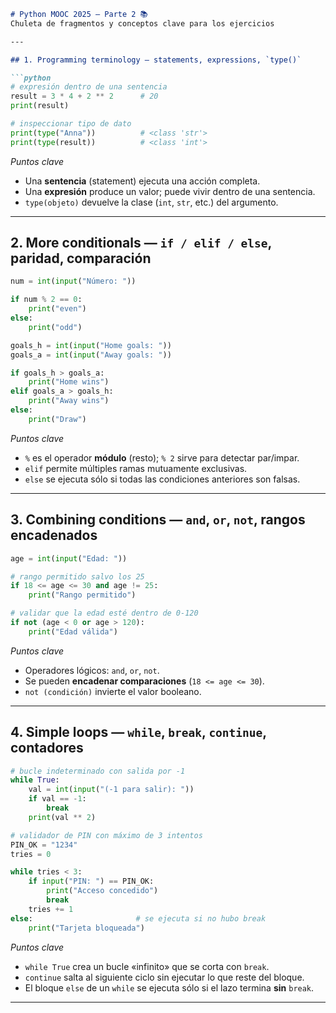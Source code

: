 ````markdown
# Python MOOC 2025 – Parte 2 📚  
Chuleta de fragmentos y conceptos clave para los ejercicios

---

## 1. Programming terminology — statements, expressions, `type()`

```python
# expresión dentro de una sentencia
result = 3 * 4 + 2 ** 2      # 20
print(result)

# inspeccionar tipo de dato
print(type("Anna"))          # <class 'str'>
print(type(result))          # <class 'int'>
````

*Puntos clave*

* Una **sentencia** (statement) ejecuta una acción completa.
* Una **expresión** produce un valor; puede vivir dentro de una sentencia.
* `type(objeto)` devuelve la clase (`int`, `str`, etc.) del argumento.

---

## 2. More conditionals — `if / elif / else`, paridad, comparación

```python
num = int(input("Número: "))

if num % 2 == 0:
    print("even")
else:
    print("odd")

goals_h = int(input("Home goals: "))
goals_a = int(input("Away goals: "))

if goals_h > goals_a:
    print("Home wins")
elif goals_a > goals_h:
    print("Away wins")
else:
    print("Draw")
```

*Puntos clave*

* `%` es el operador **módulo** (resto); `% 2` sirve para detectar par/impar.
* `elif` permite múltiples ramas mutuamente exclusivas.
* `else` se ejecuta sólo si todas las condiciones anteriores son falsas.

---

## 3. Combining conditions — `and`, `or`, `not`, rangos encadenados

```python
age = int(input("Edad: "))

# rango permitido salvo los 25
if 18 <= age <= 30 and age != 25:
    print("Rango permitido")

# validar que la edad esté dentro de 0-120
if not (age < 0 or age > 120):
    print("Edad válida")
```

*Puntos clave*

* Operadores lógicos: `and`, `or`, `not`.
* Se pueden **encadenar comparaciones** (`18 <= age <= 30`).
* `not (condición)` invierte el valor booleano.

---

## 4. Simple loops — `while`, `break`, `continue`, contadores

```python
# bucle indeterminado con salida por -1
while True:
    val = int(input("(-1 para salir): "))
    if val == -1:
        break
    print(val ** 2)

# validador de PIN con máximo de 3 intentos
PIN_OK = "1234"
tries = 0

while tries < 3:
    if input("PIN: ") == PIN_OK:
        print("Acceso concedido")
        break
    tries += 1
else:                       # se ejecuta si no hubo break
    print("Tarjeta bloqueada")
```

*Puntos clave*

* `while True` crea un bucle «infinito» que se corta con `break`.
* `continue` salta al siguiente ciclo sin ejecutar lo que reste del bloque.
* El bloque `else` de un `while` se ejecuta sólo si el lazo termina **sin** `break`.

---
